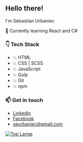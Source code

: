 ## Hello there!
I'm Sebastian Urbaniec

🌱  Currently learning React and C#
### :point_down: Tech Stack 
* :boom: HTML
* :boom: CSS | SCSS
* :boom: JavaScript
* :boom: Gulp
* :boom: Git
* :boom: npm

### 📫 Get in touch
* [LinkedIn](https://www.linkedin.com/in/sebastian-urbaniec/)
* [Facebook](https://www.facebook.com/profile.php?id=100005744952850/)
* seurbaniec@gmail.com

[![Top Langs](https://github-readme-stats.vercel.app/api/top-langs/?username=surbaniec)](https://github.com/surbaniec/github-readme-stats)
